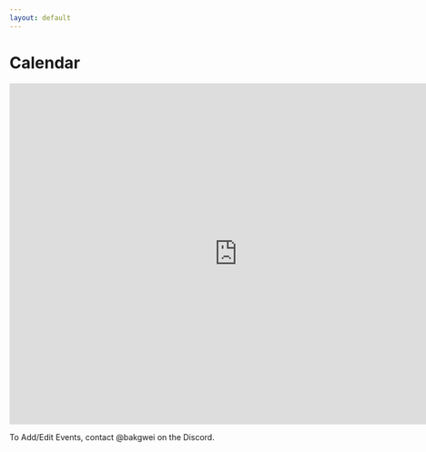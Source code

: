 ```yaml
---
layout: default
---
```

# Calendar

<iframe src="https://calendar.google.com/calendar/embed?src=ppngacdfeg3dcemfut4flbc8lg%40group.calendar.google.com&ctz=America%2FDenver" style="border: 0" width="800" height="600" frameborder="0" scrolling="no"></iframe>

To Add/Edit Events, contact @bakgwei on the Discord.
